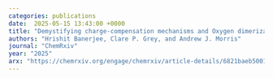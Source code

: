 ```yaml
---
categories: publications
date:  2025-05-15 13:43:00 +0000
title: "Demystifying charge-compensation mechanisms and Oxygen dimerization in Li-rich Li<sub>2</sub>NiO<sub>3</sub> cathodes"
authors: "Hrishit Banerjee, Clare P. Grey, and Andrew J. Morris"
journal: "ChemRxiv"
year: "2025"
arx: "https://chemrxiv.org/engage/chemrxiv/article-details/6821baeb50018ac7c5a2d731"
---
```

